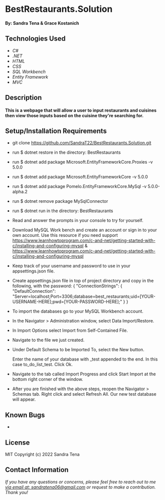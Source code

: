 # BestRestaurants.Solution
####  

#### By: Sandra Tena & Grace Kostanich

## Technologies Used

* _C#_
* _.NET_
* _HTML_
* _CSS_
* _SQL Workbench_
* _Entity Framework_
* _MVC_

## Description
####  This is a webpage that will allow a user to input restaurants and cuisines then view those inputs based on the cuisine they're searching for.


## Setup/Installation Requirements

* git clone https://github.com/SandraT22/BestRestaurants.Solution.git
* run $ dotnet restore in the directory: BestRestaurants
* run $ dotnet add package Microsoft.EntityFrameworkCore.Proxies -v 5.0.0
* run $ dotnet add package Microsoft.EntityFrameworkCore -v 5.0.0
* run $ dotnet add package Pomelo.EntityFrameworkCore.MySql -v 5.0.0-alpha.2
* run $ dotnet remove package MySqlConnector
* run $ dotnet run in the directory: BestRestaurants
* Read and answer the prompts in your console to try for yourself. 
* Download MySQL Work bench and create an account or sign in to your own account. Use this resource if you need support https://www.learnhowtoprogram.com/c-and-net/getting-started-with-c/installing-and-configuring-mysql & https://www.learnhowtoprogram.com/c-and-net/getting-started-with-c/installing-and-configuring-mysql
* Keep track of your username and password to use in your appsettings.json file.
* Create appsettings.json file in top of project directory and copy in the following, with the password: {
    "ConnectionStrings": {
        "DefaultConnection": "Server=localhost;Port=3306;database=best_restaurants;uid=[YOUR-USERNAME-HERE];pwd=[YOUR-PASSWORD-HERE];"
    }
} 
* To import the databases go to your MySQL Workbench account. 
* In the Navigator > Administration window, select Data Import/Restore.
* In Import Options select Import from Self-Contained File.
* Navigate to the file we just created.
* Under Default Schema to be Imported To, select the New button.

    Enter the name of your database with _test appended to the end.
    In this case to_do_list_test.
    Click Ok.
* Navigate to the tab called Import Progress and click Start Import at the bottom right corner of the window.
* After you are finished with the above steps, reopen the Navigator > Schemas tab. Right click and select Refresh All. Our new test database will appear.



## Known Bugs

* 

## License
MIT
Copyright (c) 2022 Sandra Tena
## Contact Information
_If you have any questions or concerns, please feel free to reach out to me [via email at: sandratena06@gmail.com](mailto:sandratena06@gmail.com) or request to make a contribution. Thank you!_ 